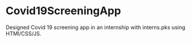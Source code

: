 # Covid19ScreeningApp
<p> Designed Covid 19 screening app in an internship with interns.pks using HTMl/CSS/JS. </p>
<a href="https://arsalan40.github.io/Covid19ScreeningApp/>Covid19 Screening App></a>
